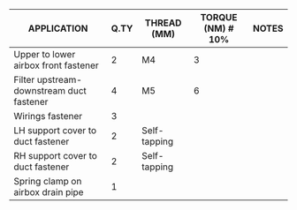 |APPLICATION                                                                 |Q.TY|THREAD (MM) |TORQUE (NM) # 10%                                    |NOTES                             |
|----------------------------------------------------------------------------|----|------------|-----------------------------------------------------|----------------------------------|
|Upper to lower airbox front fastener                                        |2   |M4          |3                                                    |                                  |
|Filter upstream-downstream duct fastener                                    |4   |M5          |6                                                    |                                  |
|Wirings fastener                                                            |3   |            |                                                     |                                  |
|LH support cover to duct fastener                                           |2   |Self-tapping|                                                     |                                  |
|RH support cover to duct fastener                                           |2   |Self-tapping|                                                     |                                  |
|Spring clamp on airbox drain pipe                                           |1   |            |                                                     |                                  |
